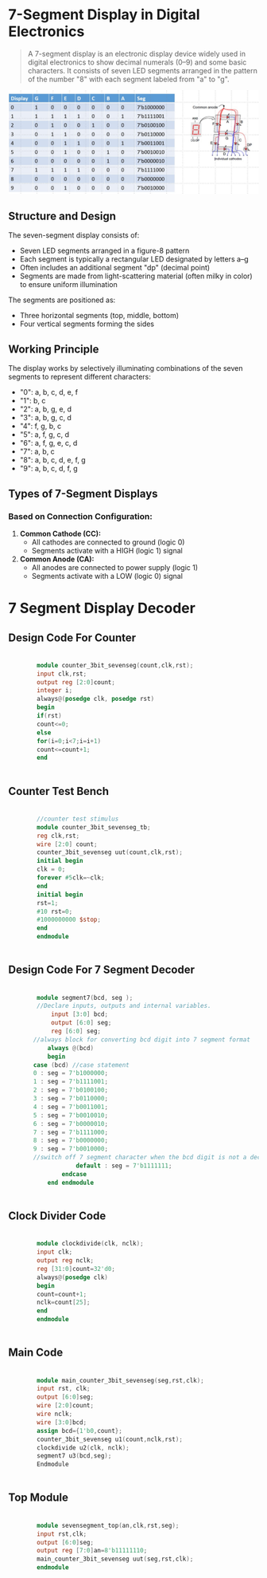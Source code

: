 # 7-Segment Display in Digital Electronics

> A 7-segment display is an electronic display device widely used in digital electronics to show decimal numerals (0–9) and some basic characters. It consists of seven LED segments arranged in the pattern of the number "8" with each segment labeled from "a" to "g".

![](7Segment_image.png)

## Structure and Design

The seven-segment display consists of:

- Seven LED segments arranged in a figure-8 pattern
- Each segment is typically a rectangular LED designated by letters a–g
- Often includes an additional segment "dp" (decimal point)
- Segments are made from light-scattering material (often milky in color) to ensure uniform illumination

The segments are positioned as:

- Three horizontal segments (top, middle, bottom)
- Four vertical segments forming the sides

## Working Principle

The display works by selectively illuminating combinations of the seven segments to represent different characters:

- "0": a, b, c, d, e, f
- "1": b, c
- "2": a, b, g, e, d
- "3": a, b, g, c, d
- "4": f, g, b, c
- "5": a, f, g, c, d
- "6": a, f, g, e, c, d
- "7": a, b, c
- "8": a, b, c, d, e, f, g
- "9": a, b, c, d, f, g

## Types of 7-Segment Displays

### Based on Connection Configuration:

1. **Common Cathode (CC):**
    - All cathodes are connected to ground (logic 0)
    - Segments activate with a HIGH (logic 1) signal
2. **Common Anode (CA):**
    - All anodes are connected to power supply (logic 1)
    - Segments activate with a LOW (logic 0) signal

# 7 Segment Display Decoder

## Design Code For Counter

```verilog

        module counter_3bit_sevenseg(count,clk,rst);
        input clk,rst;
        output reg [2:0]count;
        integer i;
        always@(posedge clk, posedge rst)
        begin
        if(rst)
        count<=0;
        else 
        for(i=0;i<7;i=i+1)
        count<=count+1;
        end         
    
```

## Counter Test Bench

```verilog

        //counter test stimulus
        module counter_3bit_sevenseg_tb;
        reg clk,rst;
        wire [2:0] count;
        counter_3bit_sevenseg uut(count,clk,rst);
        initial begin
        clk = 0;
        forever #5clk=~clk;
        end
        initial begin
        rst=1;
        #10 rst=0;
        #1000000000 $stop;
        end
        endmodule            
    
```

## Design Code For 7 Segment Decoder

```verilog

        module segment7(bcd, seg );
        //Declare inputs, outputs and internal variables.
            input [3:0] bcd;
            output [6:0] seg;
            reg [6:0] seg;
       //always block for converting bcd digit into 7 segment format
           always @(bcd)
           begin
       case (bcd) //case statement
       0 : seg = 7'b1000000;
       1 : seg = 7'b1111001;   
       2 : seg = 7'b0100100;
       3 : seg = 7'b0110000;
       4 : seg = 7'b0011001;
       5 : seg = 7'b0010010;
       6 : seg = 7'b0000010;
       7 : seg = 7'b1111000;
       8 : seg = 7'b0000000;
       9 : seg = 7'b0010000;
       //switch off 7 segment character when the bcd digit is not a decimal number.
                   default : seg = 7'b1111111; 
               endcase
           end endmodule    
    
```

## Clock Divider Code

```verilog

        module clockdivide(clk, nclk);
        input clk;
        output reg nclk;
        reg [31:0]count=32'd0;
        always@(posedge clk)
        begin
        count=count+1;
        nclk=count[25];
        end
        endmodule         
    
```

## Main Code

```verilog

        module main_counter_3bit_sevenseg(seg,rst,clk);
        input rst, clk;
        output [6:0]seg;
        wire [2:0]count;
        wire nclk;
        wire [3:0]bcd;
        assign bcd={1'b0,count};
        counter_3bit_sevenseg u1(count,nclk,rst);
        clockdivide u2(clk, nclk);
        segment7 u3(bcd,seg);
        Endmodule           
    
```

## Top Module

```verilog

        module sevensegment_top(an,clk,rst,seg);
        input rst,clk;
        output [6:0]seg;
        output reg [7:0]an=8'b11111110;
        main_counter_3bit_sevenseg uut(seg,rst,clk);
        endmodule        
    
```